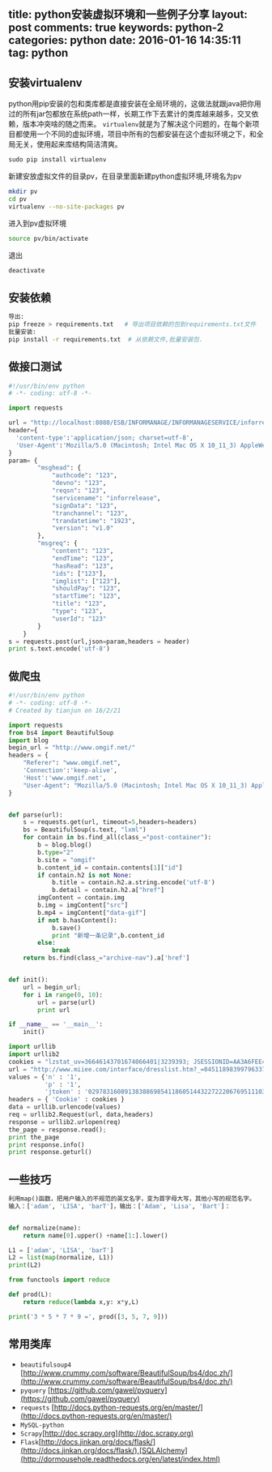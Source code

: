 title: python安装虚拟环境和一些例子分享
layout: post
comments: true
keywords: python-2
categories: python
date: 2016-01-16 14:35:11
tag: python
---

## 安装virtualenv
python用pip安装的包和类库都是直接安装在全局环境的，这做法就跟java把你用过的所有jar包都放在系统path一样，长期工作下去累计的类库越来越多，交叉依赖，版本冲突啥的随之而来。
`virtualenv`就是为了解决这个问题的，在每个新项目都使用一个不同的虚拟环境，项目中所有的包都安装在这个虚拟环境之下，和全局无关，使用起来库结构简洁清爽。

<!-- more -->

```python
sudo pip install virtualenv
```
新建安放虚拟文件的目录pv，在目录里面新建python虚拟环境,环境名为pv
```bash
mkdir pv
cd pv
virtualenv --no-site-packages pv
```
进入到pv虚拟环境
```bash
source pv/bin/activate
```
退出
```bash
deactivate
```

## 安装依赖
```bash
导出:
pip freeze > requirements.txt   # 导出项目依赖的包到requirements.txt文件
批量安装:
pip install -r requirements.txt  # 从依赖文件,批量安装包.
```

## 做接口测试
```python
#!/usr/bin/env python
# -*- coding: utf-8 -*-

import requests

url = "http://localhost:8080/ESB/INFORMANAGE/INFORMANAGESERVICE/inforrelease"
header={
  'content-type':'application/json; charset=utf-8',
  'User-Agent':'Mozilla/5.0 (Macintosh; Intel Mac OS X 10_11_3) AppleWebKit/537.36 (KHTML, like Gecko) Chrome/49.0.2623.87 Safari/537.36'
}
param= {
        "msghead": {
            "authcode": "123",
            "devno": "123",
            "reqsn": "123",
            "servicename": "inforrelease",
            "signData": "123",
            "tranchannel": "123",
            "trandatetime": "1923",
            "version": "v1.0"
        },
        "msgreq": {
            "content": "123",
            "endTime": "123",
            "hasRead": "123",
            "ids": ["123"],
            "imglist": ["123"],
            "shouldPay": "123",
            "startTime": "123",
            "title": "123",
            "type": "123",
            "userId": "123"
        }
    }
s = requests.post(url,json=param,headers = header)
print s.text.encode('utf-8')
```
## 做爬虫
```python
#!/usr/bin/env python
# -*- coding: utf-8 -*-
# Created by tianjun on 16/2/21

import requests
from bs4 import BeautifulSoup
import blog
begin_url = "http://www.omgif.net/"
headers = {
    "Referer": "www.omgif.net",
    'Connection':'keep-alive',
    'Host':'www.omgif.net',
    "User-Agent": "Mozilla/5.0 (Macintosh; Intel Mac OS X 10_11_3) AppleWebKit/537.36 (KHTML, like Gecko) Chrome/48.0.2564.116 Safari/537.36"
}


def parse(url):
    s = requests.get(url, timeout=5,headers=headers)
    bs = BeautifulSoup(s.text, "lxml")
    for contain in bs.find_all(class_="post-container"):
        b = blog.blog()
        b.type="2"
        b.site = "omgif"
        b.content_id = contain.contents[1]["id"]
        if contain.h2 is not None:
            b.title = contain.h2.a.string.encode('utf-8')
            b.detail = contain.h2.a["href"]
        imgContent = contain.img
        b.img = imgContent["src"]
        b.mp4 = imgContent["data-gif"]
        if not b.hasContent():
            b.save()
            print "新增一条记录",b.content_id
        else:
            break
    return bs.find(class_="archive-nav").a['href']


def init():
    url = begin_url;
    for i in range(0, 10):
        url = parse(url)
        print url

if __name__ == '__main__':
    init()

```


```python
import urllib
import urllib2
cookies = "lzstat_uv=36646143701674066401|3239393; JSESSIONID=AA3A6FEE4AF7E7878218583316BBC9B4; l=Ap6eJnEdnxIiW7Ybwfnsex2lbj7gDmLb; visitState=pc; CNZZDATA30063739=cnzz_eid%3D2009472116-1453958417-%26ntime%3D1453982370; CNZZDATA30073553=cnzz_eid%3D51683217-1453956930-%26ntime%3D1453981617; lzstat_ss=978823405_1_1454014976_3239393; MIIEE_JTOKEN=02978316089138388698541186051443227222067695111036";
url = "http://www.miiee.com/interface/dresslist.htm?_=04511898399796337";
values = {'n' : '1',    
          'p' : '1',     
          'jtoken' : '02978316089138388698541186051443227222067695111036' }    
headers = { 'Cookie' : cookies }
data = urllib.urlencode(values) 
req = urllib2.Request(url, data,headers)
response = urllib2.urlopen(req) 
the_page = response.read();
print the_page
print response.info()
print response.geturl()
```


## 一些技巧
```python
利用map()函数，把用户输入的不规范的英文名字，变为首字母大写，其他小写的规范名字。
输入：['adam', 'LISA', 'barT']，输出：['Adam', 'Lisa', 'Bart']：


def normalize(name):
    return name[0].upper() +name[1:].lower()

L1 = ['adam', 'LISA', 'barT']
L2 = list(map(normalize, L1))
print(L2)
```

```python
from functools import reduce

def prod(L):
    return reduce(lambda x,y: x*y,L)

print('3 * 5 * 7 * 9 =', prod([3, 5, 7, 9]))
```
## 常用类库
* `beautifulsoup4` [http://www.crummy.com/software/BeautifulSoup/bs4/doc.zh/](http://www.crummy.com/software/BeautifulSoup/bs4/doc.zh/)
* `pyquery` [https://github.com/gawel/pyquery](https://github.com/gawel/pyquery)
* `requests` [http://docs.python-requests.org/en/master/](http://docs.python-requests.org/en/master/)
* `MySQL-python`
* `Scrapy`[http://doc.scrapy.org](http://doc.scrapy.org)
* `Flask`[http://docs.jinkan.org/docs/flask/](http://docs.jinkan.org/docs/flask/),[SQLAlchemy](http://dormousehole.readthedocs.org/en/latest/index.html)
